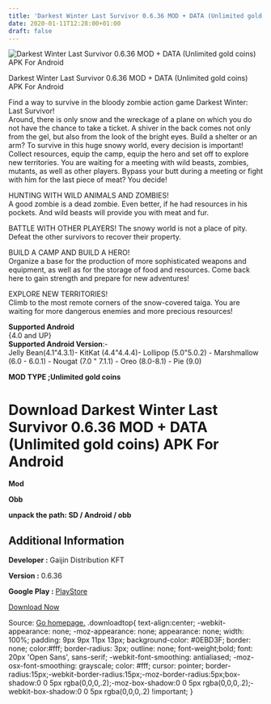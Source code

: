 ```yaml
---
title: 'Darkest Winter Last Survivor 0.6.36 MOD + DATA (Unlimited gold coins) APK For Android'
date: 2020-01-11T12:28:00+01:00
draft: false
---
```


![Darkest Winter Last Survivor 0.6.36 MOD + DATA (Unlimited gold coins) APK For Android](https://i0.wp.com/apkhome.net/wp-content/uploads/2020/01/Darkest-Winter-Last-Survivor-0.6.36-MOD-DATA-Unlimited-gold-coins.png "Darkest Winter Last Survivor 0.6.36 MOD + DATA (Unlimited gold coins) APK For Android")

  

Darkest Winter Last Survivor 0.6.36 MOD + DATA (Unlimited gold coins) APK For Android

Find a way to survive in the bloody zombie action game Darkest Winter: Last Survivor!  
Around, there is only snow and the wreckage of a plane on which you do not have the chance to take a ticket. A shiver in the back comes not only from the gel, but also from the look of the bright eyes. Build a shelter or an arm? To survive in this huge snowy world, every decision is important! Collect resources, equip the camp, equip the hero and set off to explore new territories. You are waiting for a meeting with wild beasts, zombies, mutants, as well as other players. Bypass your butt during a meeting or fight with him for the last piece of meat? You decide!

HUNTING WITH WILD ANIMALS AND ZOMBIES!  
A good zombie is a dead zombie. Even better, if he had resources in his pockets. And wild beasts will provide you with meat and fur.

BATTLE WITH OTHER PLAYERS! The snowy world is not a place of pity. Defeat the other survivors to recover their property.

BUILD A CAMP AND BUILD A HERO!  
Organize a base for the production of more sophisticated weapons and equipment, as well as for the storage of food and resources. Come back here to gain strength and prepare for new adventures!

EXPLORE NEW TERRITORIES!  
Climb to the most remote corners of the snow-covered taiga. You are waiting for more dangerous enemies and more precious resources!

**Supported Android**  
{4.0 and UP}  
**Supported Android Version**:-  
Jelly Bean(4.1"4.3.1)- KitKat (4.4"4.4.4)- Lollipop (5.0"5.0.2) - Marshmallow (6.0 - 6.0.1) - Nougat (7.0 " 7.1.1) - Oreo (8.0-8.1) - Pie (9.0)

**MOD TYPE ;Unlimited gold coins**

Download Darkest Winter Last Survivor 0.6.36 MOD + DATA (Unlimited gold coins) APK For Android
==============================================================================================

**Mod**

**Obb**

**unpack the path: SD / Android / obb**

Additional Information
----------------------

**Developer :** Gaijin Distribution KFT

**Version :** 0.6.36

**Google Play :** [PlayStore](https://play.google.com/store/apps/details?id=com.gaijin.dw)

  

[Download Now](https://store4app.co/post/darkest-winter-last-survivor-0-6-36-mod-data-unlimited-gold-coins-apk-for-android_1578741161)

  
Source: [Go homepage.](https://store4app.co/post/darkest-winter-last-survivor-0-6-36-mod-data-unlimited-gold-coins-apk-for-android_1578741161) .downloadtop{ text-align:center; -webkit-appearance: none; -moz-appearance: none; appearance: none; width: 100%; padding: 9px 9px 11px 13px; background-color: #0EBD3F; border: none; color:#fff; border-radius: 3px; outline: none; font-weight;bold; font: 20px 'Open Sans', sans-serif; -webkit-font-smoothing: antialiased; -moz-osx-font-smoothing: grayscale; color: #fff; cursor: pointer; border-radius:15px;-webkit-border-radius:15px;-moz-border-radius:5px;box-shadow:0 0 5px rgba(0,0,0,.2);-moz-box-shadow:0 0 5px rgba(0,0,0,.2);-webkit-box-shadow:0 0 5px rgba(0,0,0,.2) !important; }